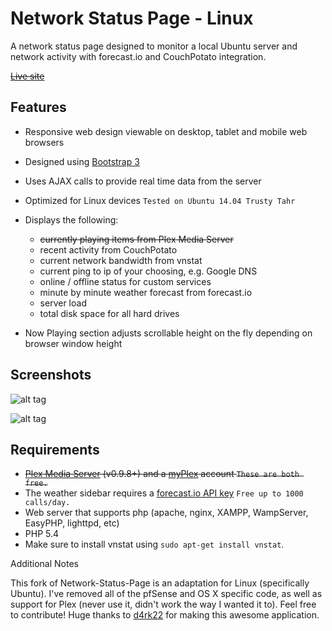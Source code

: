 Network Status Page - Linux
===================

A network status page designed to monitor a local Ubuntu server and network activity with forecast.io and CouchPotato integration.

~~[Live site][ls]~~

[ls]: http://hill364.net/
[pft]: http://forums.plexapp.com/index.php/topic/84856-network-status-page/


Features
---------------
* Responsive web design viewable on desktop, tablet and mobile web browsers 

* Designed using [Bootstrap 3][bs]

* Uses AJAX calls to provide real time data from the server

* Optimized for Linux devices `Tested on Ubuntu 14.04 Trusty Tahr`

* Displays the following:
	* ~~currently playing items from Plex Media Server~~
	* recent activity from CouchPotato
	* current network bandwidth from vnstat
	* current ping to ip of your choosing, e.g. Google DNS
	* online / offline status for custom services
	* minute by minute weather forecast from forecast.io
	* server load
	* total disk space for all hard drives

* Now Playing section adjusts scrollable height on the fly depending on browser window height


[bs]: http://getbootstrap.com


Screenshots
---------------
![alt tag](http://d.pr/i/1hfF8+)

![alt tag](http://d.pr/i/1eTEu+)


Requirements
---------------
* ~~[Plex Media Server][pms] (v0.9.8+) and a [myPlex][pp] account `These are both free.`~~
* The weather sidebar requires a [forecast.io API key][fcAPI] `Free up to 1000 calls/day.`
* Web server that supports php (apache, nginx, XAMPP, WampServer, EasyPHP, lighttpd, etc)
* PHP 5.4
* Make sure to install vnstat using `sudo apt-get install vnstat`.

[pms]: https://plex.tv
[pp]: https://plex.tv/subscription/about
[fcAPI]: https://developer.forecast.io


Additional Notes

This fork of Network-Status-Page is an adaptation for Linux (specifically Ubuntu). I've removed all of the pfSense and OS X specific code, as well as support for Plex (never use it, didn't work the way I wanted it to). Feel free to contribute! Huge thanks to [d4rk22][d4rk22] for making this awesome application.

[d4rk22]: https://github.com/d4rk22
